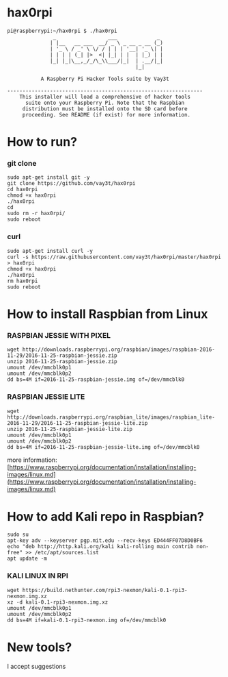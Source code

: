 # hax0rpi
```
pi@raspberrypi:~/hax0rpi $ ./hax0rpi 
               _                 ___             _              
              | |__   __ ___  __/ _ \ _ __ _ __ (_)             
              | '_ \ / _' \ \/ / | | | '__| '_ \| |             
              | | | | (_| |>  <| |_| | |  | |_) | |             
              |_| |_|\__,_/_/\_\\___/|_|  | .__/|_|             
                                          |_|                   
               
           A Raspberry Pi Hacker Tools suite by Vay3t           

----------------------------------------------------------------
    This installer will load a comprehensive of hacker tools    
      suite onto your Raspberry Pi. Note that the Raspbian      
     distribution must be installed onto the SD card before     
     proceeding. See README (if exist) for more information.
```

# How to run?

### git clone
```
sudo apt-get install git -y
git clone https://github.com/vay3t/hax0rpi
cd hax0rpi
chmod +x hax0rpi
./hax0rpi
cd
sudo rm -r hax0rpi/
sudo reboot
```

### curl
```
sudo apt-get install curl -y
curl -s https://raw.githubusercontent.com/vay3t/hax0rpi/master/hax0rpi > hax0rpi
chmod +x hax0rpi
./hax0rpi
rm hax0rpi
sudo reboot
```

# How to install Raspbian from Linux

### RASPBIAN JESSIE WITH PIXEL
```
wget http://downloads.raspberrypi.org/raspbian/images/raspbian-2016-11-29/2016-11-25-raspbian-jessie.zip
unzip 2016-11-25-raspbian-jessie.zip
umount /dev/mmcblk0p1
umount /dev/mmcblk0p2
dd bs=4M if=2016-11-25-raspbian-jessie.img of=/dev/mmcblk0
```

### RASPBIAN JESSIE LITE
```
wget http://downloads.raspberrypi.org/raspbian_lite/images/raspbian_lite-2016-11-29/2016-11-25-raspbian-jessie-lite.zip
unzip 2016-11-25-raspbian-jessie-lite.zip
umount /dev/mmcblk0p1
umount /dev/mmcblk0p2
dd bs=4M if=2016-11-25-raspbian-jessie-lite.img of=/dev/mmcblk0
```

more information: [https://www.raspberrypi.org/documentation/installation/installing-images/linux.md](https://www.raspberrypi.org/documentation/installation/installing-images/linux.md)

# How to add Kali repo in Raspbian?
```
sudo su
apt-key adv --keyserver pgp.mit.edu --recv-keys ED444FF07D8D0BF6
echo "deb http://http.kali.org/kali kali-rolling main contrib non-free" >> /etc/apt/sources.list
apt update -m
```

### KALI LINUX IN RPI
```
wget https://build.nethunter.com/rpi3-nexmon/kali-0.1-rpi3-nexmon.img.xz
xz -d kali-0.1-rpi3-nexmon.img.xz
umount /dev/mmcblk0p1
umount /dev/mmcblk0p2
dd bs=4M if=kali-0.1-rpi3-nexmon.img of=/dev/mmcblk0
```

# New tools?
I accept suggestions
